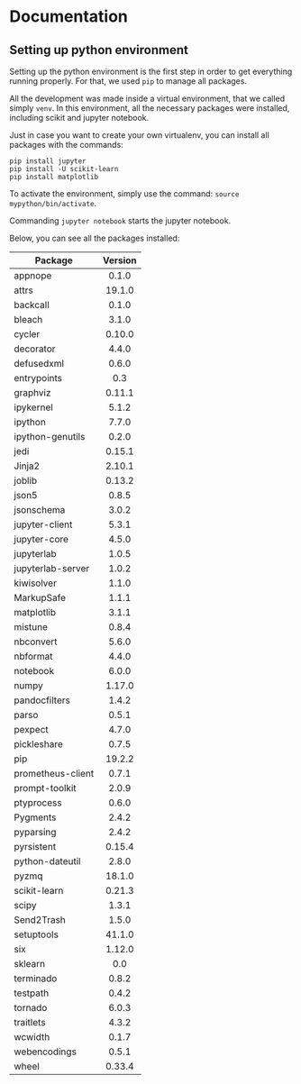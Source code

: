 # Documentation

## Setting up python environment

Setting up the python environment is the first step in order to get everything running properly. For that, we used `pip` to manage all packages.

All the development was made inside a virtual environment, that we called simply `venv`. In this environment, all the necessary packages were installed, including scikit and jupyter notebook.

Just in case you want to create your own virtualenv, you can install all packages with the commands:

```
pip install jupyter
pip install -U scikit-learn
pip install matplotlib
```


To activate the environment, simply use the command: `source mypython/bin/activate`.

Commanding `jupyter notebook` starts the jupyter notebook.

Below, you can see all the packages installed: 


| Package        | Version      |
| ------------- |:-------------:|
|appnope           | 0.1.0
|attrs             | 19.1.0
|backcall          | 0.1.0
|bleach            | 3.1.0
|cycler            | 0.10.0
|decorator         | 4.4.0
|defusedxml        | 0.6.0
|entrypoints       | 0.3
|graphviz          | 0.11.1
|ipykernel         | 5.1.2
|ipython           | 7.7.0
|ipython-genutils  | 0.2.0
|jedi              | 0.15.1
|Jinja2            | 2.10.1
|joblib            | 0.13.2
|json5             | 0.8.5
|jsonschema        | 3.0.2
|jupyter-client    | 5.3.1
|jupyter-core      | 4.5.0
|jupyterlab        | 1.0.5
|jupyterlab-server | 1.0.2
|kiwisolver        | 1.1.0
|MarkupSafe        | 1.1.1
|matplotlib        | 3.1.1
|mistune           | 0.8.4
|nbconvert         | 5.6.0
|nbformat          | 4.4.0
|notebook          | 6.0.0
|numpy             | 1.17.0
|pandocfilters     | 1.4.2
|parso             | 0.5.1
|pexpect           | 4.7.0
|pickleshare       | 0.7.5
|pip               | 19.2.2
|prometheus-client | 0.7.1
|prompt-toolkit    | 2.0.9
|ptyprocess        | 0.6.0
|Pygments          | 2.4.2
|pyparsing         | 2.4.2
|pyrsistent        | 0.15.4
|python-dateutil   | 2.8.0
|pyzmq             | 18.1.0
|scikit-learn      | 0.21.3
|scipy             | 1.3.1
|Send2Trash        | 1.5.0
|setuptools        | 41.1.0
|six               | 1.12.0
|sklearn           | 0.0
|terminado         | 0.8.2
|testpath          | 0.4.2
|tornado           | 6.0.3
|traitlets         | 4.3.2
|wcwidth           | 0.1.7
|webencodings      | 0.5.1
|wheel             | 0.33.4
